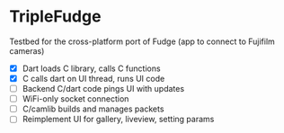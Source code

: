 # TripleFudge
Testbed for the cross-platform port of Fudge (app to connect to Fujifilm cameras)

- [x] Dart loads C library, calls C functions
- [x] C calls dart on UI thread, runs UI code
- [ ] Backend C/dart code pings UI with updates
- [ ] WiFi-only socket connection
- [ ] C/camlib builds and manages packets
- [ ] Reimplement UI for gallery, liveview, setting params

